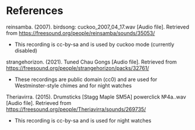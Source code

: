 References
==========
reinsamba. (2007). birdsong: cuckoo_2007_04_17.wav [Audio file].
Retrieved from https://freesound.org/people/reinsamba/sounds/35053/
- This recording is cc-by-sa and is used by cuckoo mode (currently disabled)

strangehorizon. (2021). Tuned Chau Gongs [Audio file].
Retrieved from https://freesound.org/people/strangehorizon/packs/32761/
- These recordings are public domain (cc0) and are used for Westminster-style chimes
  and for night watches

Theriavirra. (2015). Drumsticks [Stagg Maple SM5A] powerclick №4a..wav [Audio file].
Retrieved from https://freesound.org/people/Theriavirra/sounds/269735/
- This recording is cc-by-sa and is used for night watches
